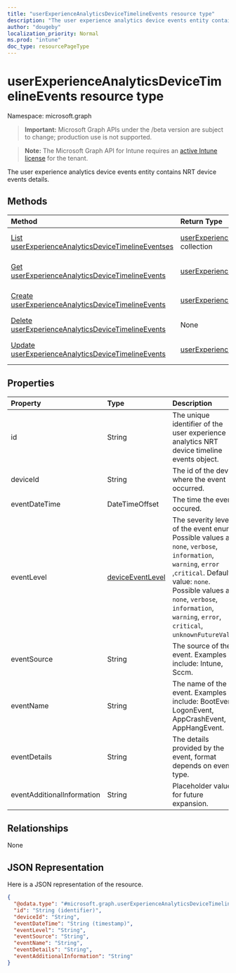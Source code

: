 ```yaml
---
title: "userExperienceAnalyticsDeviceTimelineEvents resource type"
description: "The user experience analytics device events entity contains NRT device events details."
author: "dougeby"
localization_priority: Normal
ms.prod: "intune"
doc_type: resourcePageType
---
```


# userExperienceAnalyticsDeviceTimelineEvents resource type

Namespace: microsoft.graph

> **Important:** Microsoft Graph APIs under the /beta version are subject to change; production use is not supported.

> **Note:** The Microsoft Graph API for Intune requires an [active Intune license](https://go.microsoft.com/fwlink/?linkid=839381) for the tenant.

The user experience analytics device events entity contains NRT device events details.

## Methods
|Method|Return Type|Description|
|:---|:---|:---|
|[List userExperienceAnalyticsDeviceTimelineEventses](../api/intune-devices-userexperienceanalyticsdevicetimelineevents-list.md)|[userExperienceAnalyticsDeviceTimelineEvents](../resources/intune-devices-userexperienceanalyticsdevicetimelineevents.md) collection|List properties and relationships of the [userExperienceAnalyticsDeviceTimelineEvents](../resources/intune-devices-userexperienceanalyticsdevicetimelineevents.md) objects.|
|[Get userExperienceAnalyticsDeviceTimelineEvents](../api/intune-devices-userexperienceanalyticsdevicetimelineevents-get.md)|[userExperienceAnalyticsDeviceTimelineEvents](../resources/intune-devices-userexperienceanalyticsdevicetimelineevents.md)|Read properties and relationships of the [userExperienceAnalyticsDeviceTimelineEvents](../resources/intune-devices-userexperienceanalyticsdevicetimelineevents.md) object.|
|[Create userExperienceAnalyticsDeviceTimelineEvents](../api/intune-devices-userexperienceanalyticsdevicetimelineevents-create.md)|[userExperienceAnalyticsDeviceTimelineEvents](../resources/intune-devices-userexperienceanalyticsdevicetimelineevents.md)|Create a new [userExperienceAnalyticsDeviceTimelineEvents](../resources/intune-devices-userexperienceanalyticsdevicetimelineevents.md) object.|
|[Delete userExperienceAnalyticsDeviceTimelineEvents](../api/intune-devices-userexperienceanalyticsdevicetimelineevents-delete.md)|None|Deletes a [userExperienceAnalyticsDeviceTimelineEvents](../resources/intune-devices-userexperienceanalyticsdevicetimelineevents.md).|
|[Update userExperienceAnalyticsDeviceTimelineEvents](../api/intune-devices-userexperienceanalyticsdevicetimelineevents-update.md)|[userExperienceAnalyticsDeviceTimelineEvents](../resources/intune-devices-userexperienceanalyticsdevicetimelineevents.md)|Update the properties of a [userExperienceAnalyticsDeviceTimelineEvents](../resources/intune-devices-userexperienceanalyticsdevicetimelineevents.md) object.|

## Properties
|Property|Type|Description|
|:---|:---|:---|
|id|String|The unique identifier of the user experience analytics NRT device timeline events object.|
|deviceId|String|The id of the device where the event occurred.|
|eventDateTime|DateTimeOffset|The time the event occured.|
|eventLevel|[deviceEventLevel](../resources/intune-devices-deviceeventlevel.md)|The severity level of the event enum. Possible values are: `none`, `verbose`, `information`, `warning`, `error` ,`critical`. Default value: `none`. Possible values are: `none`, `verbose`, `information`, `warning`, `error`, `critical`, `unknownFutureValue`.|
|eventSource|String|The source of the event. Examples include: Intune, Sccm.|
|eventName|String|The name of the event. Examples include: BootEvent, LogonEvent, AppCrashEvent, AppHangEvent.|
|eventDetails|String|The details provided by the event, format depends on event type.|
|eventAdditionalInformation|String|Placeholder value for future expansion.|

## Relationships
None

## JSON Representation
Here is a JSON representation of the resource.
<!-- {
  "blockType": "resource",
  "keyProperty": "id",
  "@odata.type": "microsoft.graph.userExperienceAnalyticsDeviceTimelineEvents"
}
-->
``` json
{
  "@odata.type": "#microsoft.graph.userExperienceAnalyticsDeviceTimelineEvents",
  "id": "String (identifier)",
  "deviceId": "String",
  "eventDateTime": "String (timestamp)",
  "eventLevel": "String",
  "eventSource": "String",
  "eventName": "String",
  "eventDetails": "String",
  "eventAdditionalInformation": "String"
}
```





